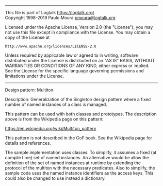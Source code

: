 ________________________________________________________________________

This file is part of Logtalk <https://logtalk.org/>  
Copyright 1998-2019 Paulo Moura <pmoura@logtalk.org>

Licensed under the Apache License, Version 2.0 (the "License");
you may not use this file except in compliance with the License.
You may obtain a copy of the License at

    http://www.apache.org/licenses/LICENSE-2.0

Unless required by applicable law or agreed to in writing, software
distributed under the License is distributed on an "AS IS" BASIS,
WITHOUT WARRANTIES OR CONDITIONS OF ANY KIND, either express or implied.
See the License for the specific language governing permissions and
limitations under the License.
________________________________________________________________________


Design pattern:
	Multiton

Description:
	Generalization of the Singleton design pattern where a fixed number
	of named instances of a class is managed.

This pattern can be used with both classes and prototypes. The description
above is from the Wikipedia page on this pattern:

https://en.wikipedia.org/wiki/Multiton_pattern

This pattern is not described in the GoF book. See the Wikipedia page for
details and references.

The sample implementation uses classes. To simplify, it assumes a fixed
(at compile time) set of named instances. An alternative would be allow
the definition of the set of named instances at runtime by extending the
protocol of the multiton with the necessary predicates. Also to simplify,
the sample code uses the named instance identifiers as the access keys.
This could also be changed to use instead a dictionary.
